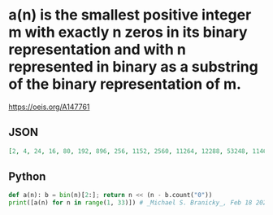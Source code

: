 # a\(n\) is the smallest positive integer m with exactly n zeros in its binary representation and with n represented in binary as a substring of the binary representation of m\.
https://oeis.org/A147761
## JSON
```JSON
[2, 4, 24, 16, 80, 192, 896, 256, 1152, 2560, 11264, 12288, 53248, 114688, 491520, 65536, 278528, 589824, 2490368, 2621440, 11010048, 23068672, 96468992, 50331648, 209715200, 436207616, 1811939328, 1879048192, 7784628224, 16106127360, 66571993088, 4294967296]
```
## Python
```Python
def a(n): b = bin(n)[2:]; return n << (n - b.count("0"))
print([a(n) for n in range(1, 33)]) # _Michael S. Branicky_, Feb 18 2023
```
